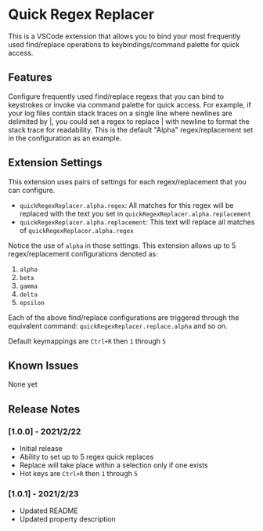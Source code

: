 # Quick Regex Replacer

This is a VSCode extension that allows you to bind your most frequently used find/replace operations to keybindings/command palette for quick access.

## Features

Configure frequently used find/replace regexs that you can bind to keystrokes or invoke via command palette for quick access. For example, if your log files contain stack traces on a single line where newlines are delimited by |, you could set a regex to replace | with newline to format the stack trace for readability. This is the default "Alpha" regex/replacement set in the configuration as an example.

## Extension Settings

This extension uses pairs of settings for each regex/replacement that you can configure.

* `quickRegexReplacer.alpha.regex`: All matches for this regex will be replaced with the text you set in `quickRegexReplacer.alpha.replacement`
* `quickRegexReplacer.alpha.replacement`: This text will replace all matches of `quickRegexReplacer.alpha.regex`

Notice the use of `alpha` in those settings. This extension allows up to 5 regex/replacement configurations denoted as:

1. `alpha`
1. `beta`
1. `gamma`
1. `delta`
1. `epsilon`

Each of the above find/replace configurations are triggered through the equivalent command: `quickRegexReplacer.replace.alpha` and so on.

Default keymappings are `Ctrl+R` then `1` through `5`

## Known Issues

None yet

## Release Notes

### [1.0.0] - 2021/2/22

- Initial release
- Ability to set up to 5 regex quick replaces
- Replace will take place within a selection only if one exists
- Hot keys are `Ctrl+R` then `1` through `5`

### [1.0.1] - 2021/2/23

- Updated README
- Updated property description